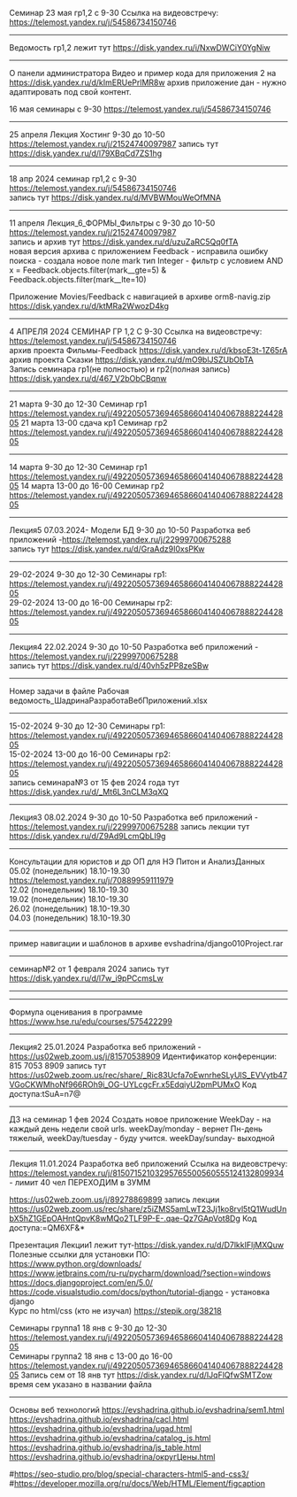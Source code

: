 
Семинар 23 мая гр1,2 с 9-30 Ссылка на видеовстречу: https://telemost.yandex.ru/j/54586734150746 <br>
___________________________________
Ведомость гр1,2 лежит тут https://disk.yandex.ru/i/NxwDWCiY0YgNiw
____________________________________
О панели администратора Видео и пример кода для приложения 2 на https://disk.yandex.ru/d/kImERUePrlMR8w
архив приложение дан - нужно адаптировать под свой контент.

16  мая семинары с 9-30 https://telemost.yandex.ru/j/54586734150746 <br>
_____________________________________________________________________________________________
25 апреля Лекция Хостинг 9-30 до 10-50 https://telemost.yandex.ru/j/21524740097987 запись тут https://disk.yandex.ru/d/l79XBqCd7ZS1hg
______________________________
18 апр 2024 семинар гр1,2 с 9-30 https://telemost.yandex.ru/j/54586734150746 <br>
запись тут https://disk.yandex.ru/d/MVBWMouWeOfMNA
________________________________________________________________________________
11 апреля  Лекция_6_ФОРМЫ_Фильтры с 9-30 до 10-50 https://telemost.yandex.ru/j/21524740097987 <br>
запись и архив тут https://disk.yandex.ru/d/uzuZaRC5Qq0fTA <br>
новая версия архива с приложением Feedback - исправила ошибку поиска - создала новое поле mark тип Integer - фильтр с условием AND <br>
x = Feedback.objects.filter(mark__gte=5) & Feedback.objects.filter(mark__lte=10) <br>

Приложение Movies/Feedback c навигацией в архиве orm8-navig.zip https://disk.yandex.ru/d/ktMRa2WwozD4kg 
________________________________________________________________________________________________________________________________________
4 АПРЕЛЯ 2024 СЕМИНАР ГР 1,2  С 9-30 Ссылка на видеовстречу: https://telemost.yandex.ru/j/54586734150746 <br>
архив проекта Фильмы-Feedback https://disk.yandex.ru/d/kbsoE3t-1Z65rA <br>
архив проекта Сказки https://disk.yandex.ru/d/mO9blJSZUbObTA <br>
Запись семинара гр1(не полностью) и гр2(полная запись) https://disk.yandex.ru/d/467_V2bObCBqnw
_________________________________________________________________________________________________________
21 марта 9-30 до 12-30 Семинар гр1 https://telemost.yandex.ru/j/49220505736946586604140406788822442805
21 марта 13-00  сдача кр1 Семинар гр2 https://telemost.yandex.ru/j/49220505736946586604140406788822442805
_________________________________________________
14 марта 9-30 до 12-30 Семинар гр1 https://telemost.yandex.ru/j/49220505736946586604140406788822442805
14 марта 13-00 до 16-00 Семинар гр2 https://telemost.yandex.ru/j/49220505736946586604140406788822442805
______________________________________________________
Лекция5 07.03.2024- Модели БД  9-30 до 10-50 Разработка веб приложений -https://telemost.yandex.ru/j/22999700675288 <br>
запись тут https://disk.yandex.ru/d/GraAdz9I0xsPKw
________________________________________
29-02-2024 9-30 до 12-30 Семинары гр1: https://telemost.yandex.ru/j/49220505736946586604140406788822442805 <br>
29-02-2024 13-00 до 16-00 Семинары гр2: https://telemost.yandex.ru/j/49220505736946586604140406788822442805 <br>
_______________________________________________________________________________
Лекция4 22.02.2024  9-30 до 10-50 Разработка веб приложений -https://telemost.yandex.ru/j/22999700675288 <br>
запись тут https://disk.yandex.ru/d/40vh5zPP8zeSBw
________________________________________
Номер задачи в файле Рабочая ведомость_ШадринаРазработаВебПриложений.xlsx <br>
_________________________________________________________
15-02-2024 9-30 до 12-30 Семинары гр1: https://telemost.yandex.ru/j/49220505736946586604140406788822442805 <br>
15-02-2024 13-00 до 16-00 Семинары гр2: https://telemost.yandex.ru/j/49220505736946586604140406788822442805 <br>
запись семинара№3  от 15 фев 2024 года тут https://disk.yandex.ru/d/_Mt6L3nCLM3qXQ

______________________
Лекция3 08.02.2024  9-30 до 10-50 Разработка веб приложений -https://telemost.yandex.ru/j/22999700675288
запись лекции тут https://disk.yandex.ru/d/Z9Ad9LcmQbLI9g
____________________________________
Консультации для юристов и др ОП для НЭ Питон и АнализДанных <br>
05.02 (понедельник) 18.10-19.30  https://telemost.yandex.ru/j/70889959111979 <br>
12.02 (понедельник) 18.10-19.30 <br>
19.02 (понедельник) 18.10-19.30 <br>
26.02 (понедельник) 18.10-19.30 <br>
04.03 (понедельник) 18.10-19.30 <br>


_________________________________________________________________________
пример навигации и шаблонов в архиве evshadrina/django010Project.rar
__________________
семинар№2 от 1 февраля 2024 запись тут https://disk.yandex.ru/d/l7w_i9pPCcmsLw
______________________________

_____________________________________________________________
Формула оценивания в программе https://www.hse.ru/edu/courses/575422299
__________

Лекция2 25.01.2024 Разработка веб приложений - 
https://us02web.zoom.us/j/81570538909
Идентификатор конференции: 815 7053 8909
запись тут https://us02web.zoom.us/rec/share/_Ric83Ucfa7oEwnrheSLyUlS_EVVytb47VGoCKWMhoNf966ROh9i_OG-UYLcgcFr.x5EdqiyU2pmPUMxO
Код доступа:tSuA=n7@

___________________________________
ДЗ на семинар 1 фев 2024 Создать новое приложение WeekDay - на каждый день недели свой urls. weekDay/monday -  вернет Пн-день тяжелый, weekDay/tuesday - буду учится.  weekDay/sunday- выходной
_______________________________________________________
Лекция 11.01.2024 Разработка веб приложений
Ссылка на видеовстречу: https://telemost.yandex.ru/j/81507152103295765500560555124132809934 - лимит 40 чел ПЕРЕХОДИМ в ЗУММ

https://us02web.zoom.us/j/89278869899
запись лекции https://us02web.zoom.us/rec/share/z5iZMS5amLwT23Jj1ko8rvl5tQ1WudUnbX5hZ1GEpOAHntQpvK8wMQo2TLF9P-E-.qae-Qz7GApVot8Dg
Код доступа:=QM6XF&*<br>

Презентация Лекции1 лежит тут-https://disk.yandex.ru/d/D7lkkIFljMXQuw<br>
Полезные ссылки для установки ПО: <br> 
https://www.python.org/downloads/ <br>
https://www.jetbrains.com/ru-ru/pycharm/download/?section=windows<br>
https://docs.djangoproject.com/en/5.0/<br>
https://code.visualstudio.com/docs/python/tutorial-django - установка django<br>
Курс по html/css (кто не изучал) https://stepik.org/38218

Семинары группа1 18 янв с 9-30 до 12-30  https://telemost.yandex.ru/j/49220505736946586604140406788822442805<br>
Семинары группа2 18 янв с 13-00 до 16-00 https://telemost.yandex.ru/j/49220505736946586604140406788822442805
Запись сем от 18 янв тут https://disk.yandex.ru/d/IJqFlQfwSMTZow
время сем указано в названии файла
_____________________________________________________________

Основы веб технологий
https://evshadrina.github.io/evshadrina/sem1.html
https://evshadrina.github.io/evshadrina/cacl.html
https://evshadrina.github.io/evshadrina/ugad.html
https://evshadrina.github.io/evshadrina/catalog_js.html
https://evshadrina.github.io/evshadrina/js_table.html
https://evshadrina.github.io/evshadrina/округЦены.html



#https://seo-studio.pro/blog/special-characters-html5-and-css3/
#https://developer.mozilla.org/ru/docs/Web/HTML/Element/figcaption






